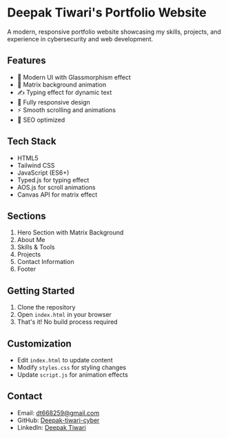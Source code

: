 # Deepak Tiwari's Portfolio Website

A modern, responsive portfolio website showcasing my skills, projects, and experience in cybersecurity and web development.

## Features

- 🎨 Modern UI with Glassmorphism effect
- 🌌 Matrix background animation
- ✍️ Typing effect for dynamic text
- 📱 Fully responsive design
- ⚡ Smooth scrolling and animations
- 🎯 SEO optimized

## Tech Stack

- HTML5
- Tailwind CSS
- JavaScript (ES6+)
- Typed.js for typing effect
- AOS.js for scroll animations
- Canvas API for matrix effect

## Sections

1. Hero Section with Matrix Background
2. About Me
3. Skills & Tools
4. Projects
5. Contact Information
6. Footer

## Getting Started

1. Clone the repository
2. Open `index.html` in your browser
3. That's it! No build process required

## Customization

- Edit `index.html` to update content
- Modify `styles.css` for styling changes
- Update `script.js` for animation effects

## Contact

- Email: dt668259@gmail.com
- GitHub: [Deepak-tiwari-cyber](https://github.com/Deepak-tiwari-cyber)
- LinkedIn: [Deepak Tiwari](https://linkedin.com/in/deepak-tiwari-95a103265) 
